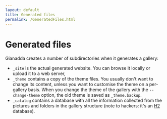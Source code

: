 ```yaml
---
layout: default
title: Generated files
permalink: /GeneratedFiles.html
---
```

# Generated files

Gianadda creates a number of subdirectories when it generates a gallery:
* `_site` is the actual generated website. You can browse it locally or upload it to a web server,
* `_theme` contains a copy of the theme files. You usually don't want to change its content, unless
you want to customise the theme on a per-gallery basis. When you change the theme of the gallery with the `--change-theme` option, the old theme is saved as `_theme.backup`.
* `_catalog` contains a database with all the information collected from the pictures and folders in the gallery structure (note to hackers: it's an [H2](http://www.h2database.com/) database).
